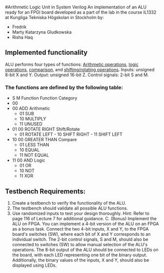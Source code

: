 #Arithmetic Logic Unit in System Verilog
An implementation of an ALU ready for an FPGI board developed as a part of the lab in the course IL1332 at Kungliga Tekniska Högskolan in Stockholm by:
- Fredrik
- Marty Katarzyna Gludkowska
- Risha Haq

## Implemented functionality
ALU performs four types of functions: [Arithmetic operations](), [logic operations](), [comparison](), and [shifting/rotating operations]().
Inputs: unsigned 8-bit X and Y. 
Output: unsigned 16-bit Z. 
Control signals: 2-bit S and M.

### The functions are defined by the following table:
  - S     M      Function        Function Category
  - 00
  -  00     ADD             Arithmetic
        - 01     SUB
       -  10     MULTIPLY
       - 11     UNUSED
- 01      00     ROTATE RIGHT    Shift/Rotate
     -   01     ROTATE LEFT
      -  10     SHIFT RIGHT
      -  11     SHIFT LEFT
- 10      00     GREATER THAN    Compare
     -   01     LESS THAN
     -   10     EQUAL
    -    11     NOT EQUAL
- 11      00     AND            Logic
     -   01     OR
     -   10     NOT
    -    11     XOR

## Testbench Requirements:
1. Create a testbench to verify the functionality of the ALU.
2. The testbench should validate all possible ALU functions.
3. Use randomized inputs to test your design thoroughly.
Hint: Refer to page 116 of Lecture 7 for additional guidance.
C. (Bonus) Implement the ALU on FPGA.
You can implement a 4-bit version of the ALU on an FPGA as a bonus task. Connect the
two 4-bit inputs, X and Y, to the FPGA board's switches (SW), where each bit of X and
Y corresponds to an individual switch. The 2-bit control signals, S and M, should also be
connected to switches (SW) to allow manual selection of the ALU's operations. The 8-bit
output of the ALU should be connected to LEDs on the board, with each LED
representing one bit of the binary output. Additionally, the binary values of the inputs, X
and Y, should also be displayed using LEDs.
